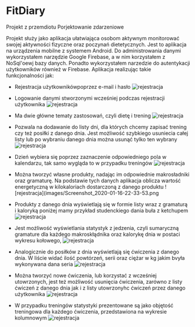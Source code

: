 # FitDiary

Projekt z przemdiotu Porjektowanie zdarzeniowe

Projekt służy jako aplikacja ułatwiająca osobom aktywnym monitorować swojej aktywności fizyczne oraz
poczynań dietetycznych. Jest to aplikacja na urządzenia mobilne z systemem Android. Do administrowania danymi wykorzystałem narzędzie Google Firebase, a  w nim korzystałem z NoSql'oewj bazy danych. Ponadto wykorzystałem narzedzie do autentykacji użytkowników również w Firebase.
Aplikacja realizując takie funkcjonalności jak:


* Rejestracja użytkownikówpoprzez e-mail i hasło
![rejestracja](images/Screenshot_2020-01-16-21-02-27.png)

* Logowanie danymi stworzonymi wcześniej podczas rejestracji użytkownika
 ![rejestracja](images/Screenshot_2020-01-16-21-03-03.png)
 
* Ma dwie główne tematy zastosowań, czyli dietę i trening
    ![rejestracja](images/Screenshot_2020-01-16-21-05-05.png)
    
* Pozwala na dodawanie do listy dni, dla których chcemy zapisać trening czy też posiłki z danego dnia. Jest możliwość szybkiego usuniecia całej listy lub  po wybraniu danego dnia można usunąć tylko ten wybrany
    ![rejestracja](images/Screenshot_2020-01-16-21-05-58.png)
    
* Dzień wybiera się poprzez zaznaczenie odpowiedniego pola w kalendarzu, tak samo wygląda to w przypadku treningów
     ![rejestracja](images/Screenshot_2020-01-16-21-09-12.png)
     
* Można tworzyć własne produkty, nadając im odpowiednie makrosładniki oraz gramaturę. Na podstawie tych danych aplikacja oblicza wartość energetyczną w kilokaloriach dostarczoną z danego produktu
     ![rejestracja](images/Screenshot_2020-01-16-22-33-53.png
     
* Produkty z danego dnia wyświetlają się w formie listy wraz z gramaturą i kaloryką poniżej mamy           przykład studenckiego dania buła z ketchupem
     ![rejestracja](images/Screenshot_2020-01-16-21-08-25.png)
     
* Jest możliwość wyświetlania statystyk z jedzenia, czyli sumaryczną gramature dla każdego              makroskłądnika oraz kalorykę dnia w postaci wykresu kołowego, 
     ![rejestracja](images/Screenshot_2020-01-16-21-08-25.png)
 
 * Analogicznie do posiłków z dnia wyświetlają się ćwiczenia z danego dnia. W liście widać ilość powtórzeń, serii oraz ciężar w kg jakim bvyła wykonywana dana seria
     ![rejestracja](images/Screenshot_2020-01-16-21-10-36.png)
 
  * Można tworzyć nowe ćwiczenia, lub korzystać z wcześniej utowrzonych, jest też możliwość usunięcia ćwiczenia, zarówno z listy ćwiczeń z danego dnia jak i z listy utowrzonyhc ćwiczeń przez danego użytkownika
     ![rejestracja](images/Screenshot_2020-01-16-21-10-58.png)
  
  * W przypadku treningów statystyki prezentowane są jako objętość treningowa dla każdego ćwiczenia, przedstawiona na wykresie kolumnowym
     ![rejestracja](images/Screenshot_2020-01-16-21-11-08.png)

